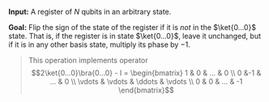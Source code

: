 **Input:**  A register of $N$ qubits in an arbitrary state.

**Goal:**  Flip the sign of the state of the register if it is *not* in the $\ket{0...0}$ state.
That is, if the register is in state $\ket{0...0}$, leave it unchanged,
but if it is in any other basis state, multiply its phase by $-1$.

> This operation implements operator 
> $$2\ket{0...0}\bra{0...0} - I = 
\begin{bmatrix}
  1 & 0 & ... & 0 \\
  0 &-1 & ... & 0 \\
  \vdots & \vdots & \ddots & \vdots \\ 
  0 & 0 & ... & -1
\end{bmatrix}$$
